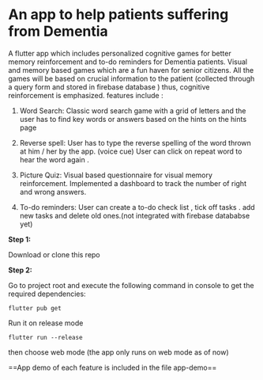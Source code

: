 # An app to help patients suffering from Dementia 

A flutter app which includes personalized cognitive games for better memory reinforcement and to-do reminders for Dementia patients. 
Visual and memory based games which are a fun haven for senior
citizens.  All the games will be based on crucial information to the patient (collected through a query form and stored in firebase database ) thus, cognitive reinforcement is emphasized.
 features include :
1. Word Search:
Classic word search game with a grid of letters and the user has to find key words or answers based on the hints on the hints page 

2. Reverse spell:
 User has to type the reverse spelling of the word thrown at him / her by the app. (voice cue) User can click on repeat word to hear the word again . 
 
3. Picture Quiz: 
Visual based questionnaire for visual memory reinforcement. Implemented a dashboard to track the number of right and wrong answers.

4. To-do reminders: 
User can create a to-do check list , tick off tasks . add new tasks and delete old ones.(not integrated with firebase datababse yet)


**Step 1:**

Download or clone this repo 

**Step 2:**

Go to project root and execute the following command in console to get the required dependencies: 

```
flutter pub get 

```

Run it on release mode 

```
flutter run --release 
```

then choose web mode (the app only runs on web mode as of now)

==App demo of each feature is included in the file app-demo==

